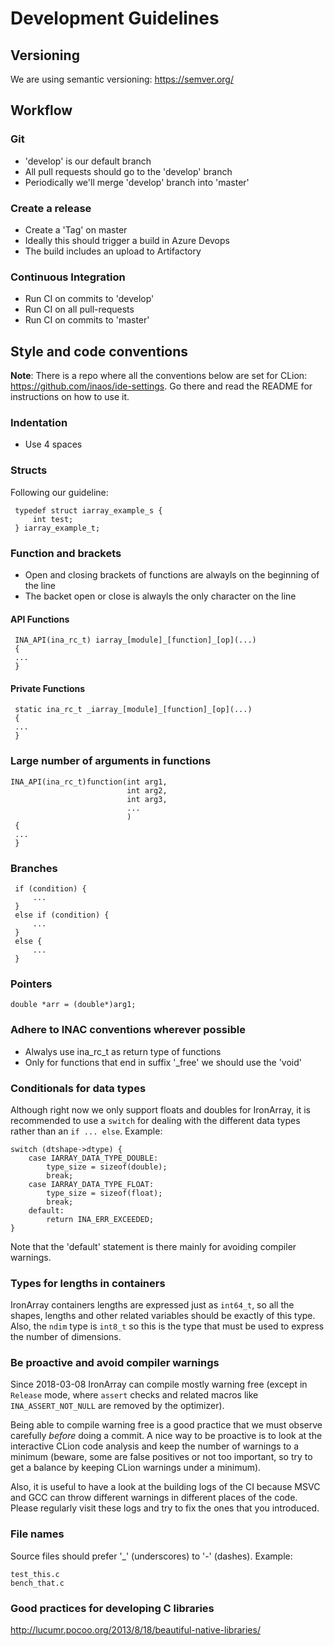 # Development Guidelines

## Versioning

We are using semantic versioning: https://semver.org/

## Workflow

### Git

* 'develop' is our default branch
* All pull requests should go to the 'develop' branch
* Periodically we'll merge 'develop' branch into 'master'

### Create a release

* Create a 'Tag' on master
* Ideally this should trigger a build in Azure Devops
* The build includes an upload to Artifactory

### Continuous Integration

* Run CI on commits to 'develop'
* Run CI on all pull-requests
* Run CI on commits to 'master'

## Style and code conventions

**Note**: There is a repo where all the conventions below are set for CLion: https://github.com/inaos/ide-settings.
Go there and read the README for instructions on how to use it.

### Indentation

* Use 4 spaces

### Structs

Following our guideline:

     typedef struct iarray_example_s {
         int test;
     } iarray_example_t;

### Function and brackets

* Open and closing brackets of functions are alwayls on the beginning of the line
* The backet open or close is alwayls the only character on the line

#### API Functions

     INA_API(ina_rc_t) iarray_[module]_[function]_[op](...)
     {
     ...
     }
     
#### Private Functions

     static ina_rc_t _iarray_[module]_[function]_[op](...)
     {
     ...
     }
     
### Large number of arguments in functions

    INA_API(ina_rc_t)function(int arg1,
                              int arg2,
                              int arg3,
                              ...
                              )
     {
     ...
     }

### Branches

     if (condition) {
         ...
     }
     else if (condition) {
         ...
     }
     else {
         ...
     }
     
### Pointers

    double *arr = (double*)arg1;
    

### Adhere to INAC conventions wherever possible

* Alwalys use ina_rc_t as return type of functions
* Only for functions that end in suffix '_free' we should use the 'void'

### Conditionals for data types

Although right now we only support floats and doubles for IronArray, it is recommended to use
a `switch` for dealing with the different data types rather than an `if ... else`.  Example:

    switch (dtshape->dtype) {
        case IARRAY_DATA_TYPE_DOUBLE:
            type_size = sizeof(double);
            break;
        case IARRAY_DATA_TYPE_FLOAT:
            type_size = sizeof(float);
            break;
        default:
            return INA_ERR_EXCEEDED;
    }

Note that the 'default' statement is there mainly for avoiding compiler warnings.

### Types for lengths in containers

IronArray containers lengths are expressed just as `int64_t`, so all the shapes, lengths and
other related variables should be exactly of this type.  Also, the `ndim` type is `int8_t` so this
is the type that must be used to express the number of dimensions.

### Be proactive and avoid compiler warnings

Since 2018-03-08 IronArray can compile mostly warning free (except in `Release` mode, where `assert`
checks and related macros like `INA_ASSERT_NOT_NULL` are removed by the optimizer).

Being able to compile warning free is a good practice that we must observe carefully *before*
doing a commit.  A nice way to be proactive is to look at the interactive CLion code analysis
and keep the number of warnings to a minimum (beware, some are false positives or not too important,
so try to get a balance by keeping CLion warnings under a minimum).

Also, it is useful to have a look at the building logs of the CI because MSVC and GCC can throw
different warnings in different places of the code.  Please regularly visit these logs and
try to fix the ones that you introduced.

### File names

Source files should prefer '_' (underscores) to '-' (dashes).  Example:

    test_this.c
    bench_that.c

### Good practices for developing C libraries

http://lucumr.pocoo.org/2013/8/18/beautiful-native-libraries/
